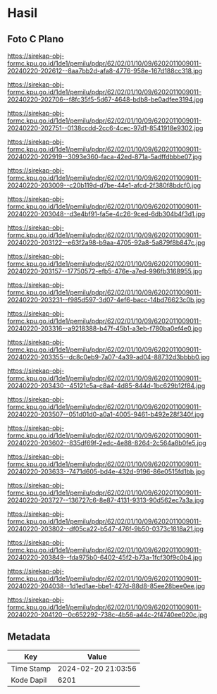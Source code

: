 # Hasil

## Foto C Plano

https://sirekap-obj-formc.kpu.go.id/1de1/pemilu/pdpr/62/02/01/10/09/6202011009011-20240220-202612--8aa7bb2d-afa8-4776-958e-167d188cc318.jpg

https://sirekap-obj-formc.kpu.go.id/1de1/pemilu/pdpr/62/02/01/10/09/6202011009011-20240220-202706--f8fc35f5-5d67-4648-bdb8-be0adfee3194.jpg

https://sirekap-obj-formc.kpu.go.id/1de1/pemilu/pdpr/62/02/01/10/09/6202011009011-20240220-202751--0138ccdd-2cc6-4cec-97d1-8541918e9302.jpg

https://sirekap-obj-formc.kpu.go.id/1de1/pemilu/pdpr/62/02/01/10/09/6202011009011-20240220-202919--3093e360-faca-42ed-871a-5adffdbbbe07.jpg

https://sirekap-obj-formc.kpu.go.id/1de1/pemilu/pdpr/62/02/01/10/09/6202011009011-20240220-203009--c20b119d-d7be-44e1-afcd-2f380f8bdcf0.jpg

https://sirekap-obj-formc.kpu.go.id/1de1/pemilu/pdpr/62/02/01/10/09/6202011009011-20240220-203048--d3e4bf91-fa5e-4c26-9ced-6db304b4f3d1.jpg

https://sirekap-obj-formc.kpu.go.id/1de1/pemilu/pdpr/62/02/01/10/09/6202011009011-20240220-203122--e63f2a98-b9aa-4705-92a8-5a879f8b847c.jpg

https://sirekap-obj-formc.kpu.go.id/1de1/pemilu/pdpr/62/02/01/10/09/6202011009011-20240220-203157--17750572-efb5-476e-a7ed-996fb3168955.jpg

https://sirekap-obj-formc.kpu.go.id/1de1/pemilu/pdpr/62/02/01/10/09/6202011009011-20240220-203231--f985d597-3d07-4ef6-bacc-14bd76623c0b.jpg

https://sirekap-obj-formc.kpu.go.id/1de1/pemilu/pdpr/62/02/01/10/09/6202011009011-20240220-203316--a9218388-b47f-45b1-a3eb-f780ba0ef4e0.jpg

https://sirekap-obj-formc.kpu.go.id/1de1/pemilu/pdpr/62/02/01/10/09/6202011009011-20240220-203355--dc8c0eb9-7a07-4a39-ad04-88732d3bbbb0.jpg

https://sirekap-obj-formc.kpu.go.id/1de1/pemilu/pdpr/62/02/01/10/09/6202011009011-20240220-203430--45121c5a-c8a4-4d85-844d-1bc629b12f84.jpg

https://sirekap-obj-formc.kpu.go.id/1de1/pemilu/pdpr/62/02/01/10/09/6202011009011-20240220-203507--051d01d0-a0a1-4005-9461-b492e28f340f.jpg

https://sirekap-obj-formc.kpu.go.id/1de1/pemilu/pdpr/62/02/01/10/09/6202011009011-20240220-203602--835df69f-2edc-4e88-8264-2c564a8b0fe5.jpg

https://sirekap-obj-formc.kpu.go.id/1de1/pemilu/pdpr/62/02/01/10/09/6202011009011-20240220-203633--7471d605-bd4e-432d-9196-86e0515fd1bb.jpg

https://sirekap-obj-formc.kpu.go.id/1de1/pemilu/pdpr/62/02/01/10/09/6202011009011-20240220-203727--136727c6-8e87-4131-9313-90d562ec7a3a.jpg

https://sirekap-obj-formc.kpu.go.id/1de1/pemilu/pdpr/62/02/01/10/09/6202011009011-20240220-203802--df05ca22-b547-476f-9b50-0373c1818a21.jpg

https://sirekap-obj-formc.kpu.go.id/1de1/pemilu/pdpr/62/02/01/10/09/6202011009011-20240220-203849--fda975b0-6402-45f2-b73a-1fcf30f9c0b4.jpg

https://sirekap-obj-formc.kpu.go.id/1de1/pemilu/pdpr/62/02/01/10/09/6202011009011-20240220-204038--1d1ed1ae-bbe1-427d-88d8-85ee28bee0ee.jpg

https://sirekap-obj-formc.kpu.go.id/1de1/pemilu/pdpr/62/02/01/10/09/6202011009011-20240220-204120--0c652292-738c-4b56-a44c-2f4740ee020c.jpg


## Metadata

| Key        | Value               |
| ---------- | ------------------- |
| Time Stamp | 2024-02-20 21:03:56 |
| Kode Dapil | 6201                |



